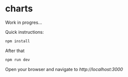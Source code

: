 # charts

Work in progres...

Quick instructions:

```bash
npm install
````

After that

```bash
npm run dev
```

Open your browser and navigate to _http://localhost:3000_
